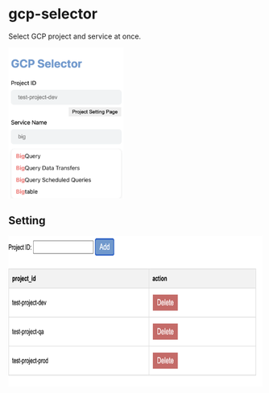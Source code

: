 # gcp-selector

Select GCP project and service at once.

<img height="300" src="image/gcp-selector-main.png">

## Setting

<img height="300" src="image/gcp-selector-setting.png">